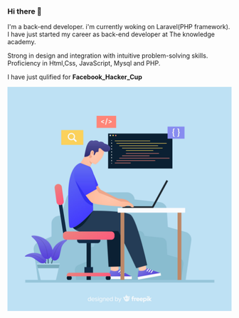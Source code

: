### Hi there 👋
<div class="container row">
<div class="col-12 col-md-7 text-center>
<div align="left"><p>I'm a back-end developer. i'm currently woking on Laravel(PHP framework). I have just started my career as back-end developer at The knowledge academy.

Strong in design and integration with intuitive problem-solving skills. Proficiency in Html,Css, JavaScript, Mysql and PHP.

I have just qulified for <strong>Facebook_Hacker_Cup</p></div>


<div class="col-md-5 align-left" height="600px" width="300px">
  <img src="/2842579.jpg">
</div>
</div>
